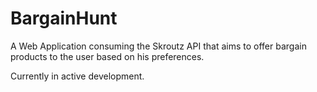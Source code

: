 # BargainHunt
A Web Application consuming the Skroutz API that aims to offer bargain products to the user based on his preferences.

Currently in active development.
